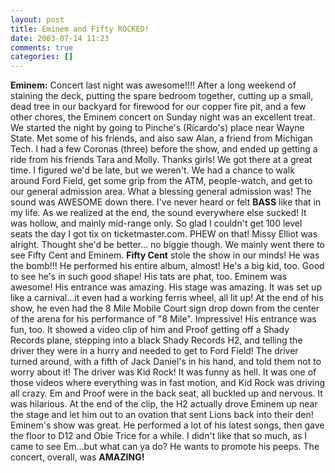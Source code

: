 ```yaml
---
layout: post
title: Eminem and Fifty ROCKED!
date: 2003-07-14 11:23
comments: true
categories: []
---
```

<b>Eminem:</b>
Concert last night was awesome!!!! After a long weekend of staining the deck, putting the spare bedroom together, cutting up a small, dead tree in our backyard for firewood for our copper fire pit, and a few other chores, the Eminem concert on Sunday night was an excellent treat. We started the night by going to Pinche's (Ricardo's) place near Wayne State. Met some of his friends, and also saw Alan, a friend from Michigan Tech. I had a few Coronas (three) before the show, and ended up getting a ride from his friends Tara and Molly. Thanks girls! We got there at a great time. I figured we'd be late, but we weren't. We had a chance to walk around Ford Field, get some grip from the ATM, people-watch, and get to our general admission area. What a blessing general admission was! The sound was AWESOME down there. I've never heard or felt <b>BASS</B> like that in my life. As we realized at the end, the sound everywhere else sucked! It was hollow, and mainly mid-range only. So glad I couldn't get 100 level seats the day I got tix on ticketmaster.com. PHEW on that! Missy Elliot was alright. Thought she'd be better... no biggie though. We mainly went there to see Fifty Cent and Eminem. <b>Fifty Cent</b> stole the show in our minds! He was the bomb!!! He performed his entire album, almost! He's a big kid, too. Good to see he's in such good shape! His tats are phat, too. Eminem was awesome! His entrance was amazing. His stage was amazing. It was set up like a carnival...it even had a working ferris wheel, all lit up! At the end of his show, he even had the 8 Mile Mobile Court sign drop down from the center of the arena for his performance of "8 Mile". Impressive! His entrance was fun, too. It showed a video clip of him and Proof getting off a Shady Records plane, stepping into a black Shady Records H2, and telling the driver they were in a hurry and needed to get to Ford Field! The driver turned around, with a fifth of Jack Daniel's in his hand, and told them not to worry about it! The driver was Kid Rock! It was funny as hell. It was one of those videos where everything was in fast motion, and Kid Rock was driving all crazy. Em and Proof were in the back seat, all buckled up and nervous. It was hilarious. At the end of the clip, the H2 actually drove Eminem up near the stage and let him out to an ovation that sent Lions back into their den! Eminem's show was great. He performed a lot of his latest songs, then gave the floor to D12 and Obie Trice for a while. I didn't like that so much, as I came to see Em...but what can ya do? He wants to promote his peeps. The concert, overall, was <b>AMAZING!</b>
